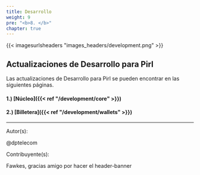 ```yaml
---
title: Desarrollo
weight: 9
pre: "<b>8. </b>"
chapter: true
---
```


{{< imagesurlsheaders "images_headers/development.png"  >}}

## Actualizaciones de Desarrollo para Pirl

Las actualizaciones de Desarrollo para Pirl se pueden encontrar en las siguientes páginas.

#### 1.) [Núcleo]({{< ref "/development/core" >}})

#### 2.) [Billetera]({{< ref "/development/wallets" >}})

---
Autor(s):

@dptelecom

Contribuyente(s):

Fawkes, gracias amigo por hacer el header-banner
